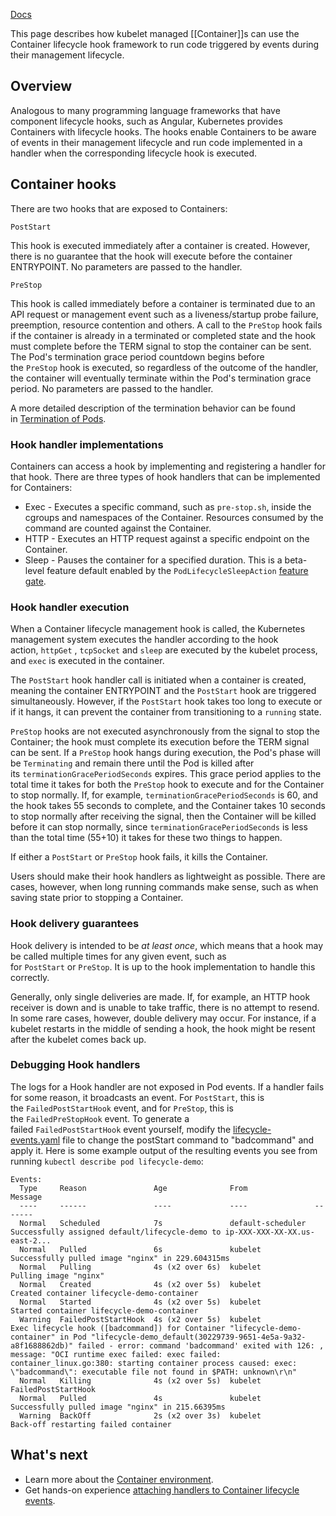 [Docs](https://kubernetes.io/docs/concepts/containers/container-lifecycle-hooks/)

This page describes how kubelet managed [[Container]]s can use the Container lifecycle hook framework to run code triggered by events during their management lifecycle.

## Overview[](https://kubernetes.io/docs/concepts/containers/container-lifecycle-hooks/#overview)

Analogous to many programming language frameworks that have component lifecycle hooks, such as Angular, Kubernetes provides Containers with lifecycle hooks. The hooks enable Containers to be aware of events in their management lifecycle and run code implemented in a handler when the corresponding lifecycle hook is executed.

## Container hooks[](https://kubernetes.io/docs/concepts/containers/container-lifecycle-hooks/#container-hooks)

There are two hooks that are exposed to Containers:

`PostStart`

This hook is executed immediately after a container is created. However, there is no guarantee that the hook will execute before the container ENTRYPOINT. No parameters are passed to the handler.

`PreStop`

This hook is called immediately before a container is terminated due to an API request or management event such as a liveness/startup probe failure, preemption, resource contention and others. A call to the `PreStop` hook fails if the container is already in a terminated or completed state and the hook must complete before the TERM signal to stop the container can be sent. The Pod's termination grace period countdown begins before the `PreStop` hook is executed, so regardless of the outcome of the handler, the container will eventually terminate within the Pod's termination grace period. No parameters are passed to the handler.

A more detailed description of the termination behavior can be found in [Termination of Pods](https://kubernetes.io/docs/concepts/workloads/pods/pod-lifecycle/#pod-termination).

### Hook handler implementations[](https://kubernetes.io/docs/concepts/containers/container-lifecycle-hooks/#hook-handler-implementations)

Containers can access a hook by implementing and registering a handler for that hook. There are three types of hook handlers that can be implemented for Containers:

- Exec - Executes a specific command, such as `pre-stop.sh`, inside the cgroups and namespaces of the Container. Resources consumed by the command are counted against the Container.
- HTTP - Executes an HTTP request against a specific endpoint on the Container.
- Sleep - Pauses the container for a specified duration. This is a beta-level feature default enabled by the `PodLifecycleSleepAction` [feature gate](https://kubernetes.io/docs/reference/command-line-tools-reference/feature-gates/).

### Hook handler execution[](https://kubernetes.io/docs/concepts/containers/container-lifecycle-hooks/#hook-handler-execution)

When a Container lifecycle management hook is called, the Kubernetes management system executes the handler according to the hook action, `httpGet` , `tcpSocket` and `sleep` are executed by the kubelet process, and `exec` is executed in the container.

The `PostStart` hook handler call is initiated when a container is created, meaning the container ENTRYPOINT and the `PostStart` hook are triggered simultaneously. However, if the `PostStart` hook takes too long to execute or if it hangs, it can prevent the container from transitioning to a `running` state.

`PreStop` hooks are not executed asynchronously from the signal to stop the Container; the hook must complete its execution before the TERM signal can be sent. If a `PreStop` hook hangs during execution, the Pod's phase will be `Terminating` and remain there until the Pod is killed after its `terminationGracePeriodSeconds` expires. This grace period applies to the total time it takes for both the `PreStop` hook to execute and for the Container to stop normally. If, for example, `terminationGracePeriodSeconds` is 60, and the hook takes 55 seconds to complete, and the Container takes 10 seconds to stop normally after receiving the signal, then the Container will be killed before it can stop normally, since `terminationGracePeriodSeconds` is less than the total time (55+10) it takes for these two things to happen.

If either a `PostStart` or `PreStop` hook fails, it kills the Container.

Users should make their hook handlers as lightweight as possible. There are cases, however, when long running commands make sense, such as when saving state prior to stopping a Container.

### Hook delivery guarantees[](https://kubernetes.io/docs/concepts/containers/container-lifecycle-hooks/#hook-delivery-guarantees)

Hook delivery is intended to be _at least once_, which means that a hook may be called multiple times for any given event, such as for `PostStart` or `PreStop`. It is up to the hook implementation to handle this correctly.

Generally, only single deliveries are made. If, for example, an HTTP hook receiver is down and is unable to take traffic, there is no attempt to resend. In some rare cases, however, double delivery may occur. For instance, if a kubelet restarts in the middle of sending a hook, the hook might be resent after the kubelet comes back up.

### Debugging Hook handlers[](https://kubernetes.io/docs/concepts/containers/container-lifecycle-hooks/#debugging-hook-handlers)

The logs for a Hook handler are not exposed in Pod events. If a handler fails for some reason, it broadcasts an event. For `PostStart`, this is the `FailedPostStartHook` event, and for `PreStop`, this is the `FailedPreStopHook` event. To generate a failed `FailedPostStartHook` event yourself, modify the [lifecycle-events.yaml](https://raw.githubusercontent.com/kubernetes/website/main/content/en/examples/pods/lifecycle-events.yaml) file to change the postStart command to "badcommand" and apply it. Here is some example output of the resulting events you see from running `kubectl describe pod lifecycle-demo`:

```
Events:
  Type     Reason               Age              From               Message
  ----     ------               ----             ----               -------
  Normal   Scheduled            7s               default-scheduler  Successfully assigned default/lifecycle-demo to ip-XXX-XXX-XX-XX.us-east-2...
  Normal   Pulled               6s               kubelet            Successfully pulled image "nginx" in 229.604315ms
  Normal   Pulling              4s (x2 over 6s)  kubelet            Pulling image "nginx"
  Normal   Created              4s (x2 over 5s)  kubelet            Created container lifecycle-demo-container
  Normal   Started              4s (x2 over 5s)  kubelet            Started container lifecycle-demo-container
  Warning  FailedPostStartHook  4s (x2 over 5s)  kubelet            Exec lifecycle hook ([badcommand]) for Container "lifecycle-demo-container" in Pod "lifecycle-demo_default(30229739-9651-4e5a-9a32-a8f1688862db)" failed - error: command 'badcommand' exited with 126: , message: "OCI runtime exec failed: exec failed: container_linux.go:380: starting container process caused: exec: \"badcommand\": executable file not found in $PATH: unknown\r\n"
  Normal   Killing              4s (x2 over 5s)  kubelet            FailedPostStartHook
  Normal   Pulled               4s               kubelet            Successfully pulled image "nginx" in 215.66395ms
  Warning  BackOff              2s (x2 over 3s)  kubelet            Back-off restarting failed container
```

## What's next[](https://kubernetes.io/docs/concepts/containers/container-lifecycle-hooks/#what-s-next)

- Learn more about the [Container environment](https://kubernetes.io/docs/concepts/containers/container-environment/).
- Get hands-on experience [attaching handlers to Container lifecycle events](https://kubernetes.io/docs/tasks/configure-pod-container/attach-handler-lifecycle-event/).